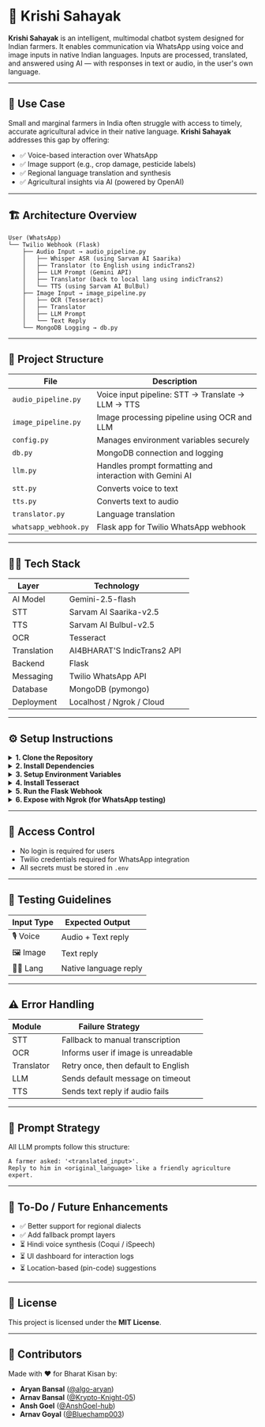# 🌾 Krishi Sahayak

**Krishi Sahayak** is an intelligent, multimodal chatbot system designed for Indian farmers. It enables communication via WhatsApp using voice and image inputs in native Indian languages. Inputs are processed, translated, and answered using AI — with responses in text or audio, in the user's own language.

---

## 🚜 Use Case

Small and marginal farmers in India often struggle with access to timely, accurate agricultural advice in their native language. **Krishi Sahayak** addresses this gap by offering:

- ✅ Voice-based interaction over WhatsApp  
- ✅ Image support (e.g., crop damage, pesticide labels)  
- ✅ Regional language translation and synthesis  
- ✅ Agricultural insights via AI (powered by OpenAI)

---

## 🏗️ Architecture Overview

```
User (WhatsApp)
└── Twilio Webhook (Flask)
    ├── Audio Input → audio_pipeline.py
    │   ├── Whisper ASR (using Sarvam AI Saarika)
    │   ├── Translator (to English using indicTrans2)
    │   ├── LLM Prompt (Gemini API)
    │   ├── Translator (back to local lang using indicTrans2)
    │   └── TTS (using Sarvam AI BulBul)
    ├── Image Input → image_pipeline.py
    │   ├── OCR (Tesseract)
    │   ├── Translator
    │   ├── LLM Prompt
    │   └── Text Reply
    └── MongoDB Logging → db.py
```

---

## 📁 Project Structure

| File | Description |
|------|-------------|
| `audio_pipeline.py` | Voice input pipeline: STT → Translate → LLM → TTS |
| `image_pipeline.py` | Image processing pipeline using OCR and LLM |
| `config.py` | Manages environment variables securely |
| `db.py` | MongoDB connection and logging |
| `llm.py` | Handles prompt formatting and interaction with Gemini AI |
| `stt.py` | Converts voice to text |
| `tts.py` | Converts text to audio |
| `translator.py` | Language translation |
| `whatsapp_webhook.py` | Flask app for Twilio WhatsApp webhook |

---

## 🧑‍💻 Tech Stack

| Layer        | Technology           |
|--------------|----------------------|
| AI Model     | Gemini-2.5-flash |
| STT          | Sarvam AI Saarika-v2.5 |        |
| TTS          | Sarvam AI Bulbul-v2.5 |
| OCR          | Tesseract             |
| Translation  | AI4BHARAT'S IndicTrans2 API  |
| Backend      | Flask                 |
| Messaging    | Twilio WhatsApp API   |
| Database     | MongoDB (pymongo)     |
| Deployment   | Localhost / Ngrok / Cloud |

---

## ⚙️ Setup Instructions

<details>
<summary><strong>1. Clone the Repository</strong></summary>

```bash
git clone https://github.com/algo-aryan/krishi-sahayak.git
cd krishi-sahayak
```
</details>

<details>
<summary><strong>2. Install Dependencies</strong></summary>

```bash
pip install -r requirements.txt
```

Required packages:

```
Flask==3.0.0
python-dotenv==1.0.0
requests==2.31.0
twilio==8.12.0
pymongo==4.6.1
google-generativeai==0.3.2
transformers==4.36.2
torch==2.1.2
torchaudio==2.1.2
indictrans2-ai4bharat==0.1.0
ffmpeg-python==0.2.0
gunicorn==21.2.0

```
</details>

<details>
<summary><strong>3. Setup Environment Variables</strong></summary>

Create a `.env` file in the root:

```
TWILIO_ACCOUNT_SID=ACxxxxxxxxxxxxxxxxxxxxxxxxxxxxxxxx
TWILIO_AUTH_TOKEN=xxxxxxxxxxxxxxxxxxxxxxxxxxxxxxxx
TWILIO_NUMBER=whatsapp:+14155238886

SARVAM_API_KEY=xxxxxxxxxxxxxxxxxxxxxxxxxxxxxxxx

GEMINI_API_KEY=xxxxxxxxxxxxxxxxxxxxxxxxxxxxxxxx

MONGODB_URI=mongodb://localhost:27017/aiman

FLASK_ENV=development
FLASK_DEBUG=true

```
</details>

<details>
<summary><strong>4. Install Tesseract</strong></summary>

- **macOS:** `brew install tesseract`  
- **Ubuntu:** `sudo apt install tesseract-ocr`  
- **Windows:** [Download Tesseract](https://github.com/tesseract-ocr/tesseract)
</details>

<details>
<summary><strong>5. Run the Flask Webhook</strong></summary>

```bash
python whatsapp_webhook.py
```
</details>

<details>
<summary><strong>6. Expose with Ngrok (for WhatsApp testing)</strong></summary>

```bash
ngrok http 5000
```

Copy the generated URL and set it as the **Webhook URL** in Twilio’s WhatsApp Sandbox.
</details>

---

## 🔐 Access Control

- No login is required for users  
- Twilio credentials required for WhatsApp integration  
- All secrets must be stored in `.env`

---

## 🧪 Testing Guidelines

| Input Type | Expected Output     |
|------------|----------------------|
| 🎙️ Voice   | Audio + Text reply   |
| 🖼️ Image   | Text reply           |
| 🧑‍🌾 Lang   | Native language reply |

---

## ⚠️ Error Handling

| Module       | Failure Strategy                     |
|--------------|--------------------------------------|
| STT          | Fallback to manual transcription     |
| OCR          | Informs user if image is unreadable  |
| Translator   | Retry once, then default to English  |
| LLM          | Sends default message on timeout     |
| TTS          | Sends text reply if audio fails      |

---

## 🧠 Prompt Strategy

All LLM prompts follow this structure:

```
A farmer asked: '<translated_input>'.
Reply to him in <original_language> like a friendly agriculture expert.
```

---

## 📌 To-Do / Future Enhancements

- ✅ Better support for regional dialects  
- ✅ Add fallback prompt layers  
- ⏳ Hindi voice synthesis (Coqui / iSpeech)  
- ⏳ UI dashboard for interaction logs  
- ⏳ Location-based (pin-code) suggestions  

---

## 📄 License

This project is licensed under the **MIT License**.

---

## 🤝 Contributors

Made with ❤️ for Bharat Kisan by:

- **Aryan Bansal** ([@algo-aryan](https://github.com/algo-aryan))
- **Arnav Bansal** ([@Krypto-Knight-05](https://github.com/Krypto-Knight-05))
- **Ansh Goel** ([@AnshGoel-hub](https://github.com/AnshGoel-hub))
- **Arnav Goyal** ([@Bluechamp003](https://github.com/Bluechamp003))